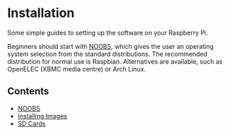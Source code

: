# Installation

Some simple guides to setting up the software on your Raspberry Pi.

Beginners should start with [NOOBS](noobs.md), which gives the user an operating system selection from the standard distributions. The recommended distribution for normal use is Raspbian. Alternatives are available, such as OpenELEC (XBMC media centre) or Arch Linux.

## Contents

- [NOOBS](noobs.md)
- [Installing Images](installing-images/README.md)
- [SD Cards](sd-cards.md)
